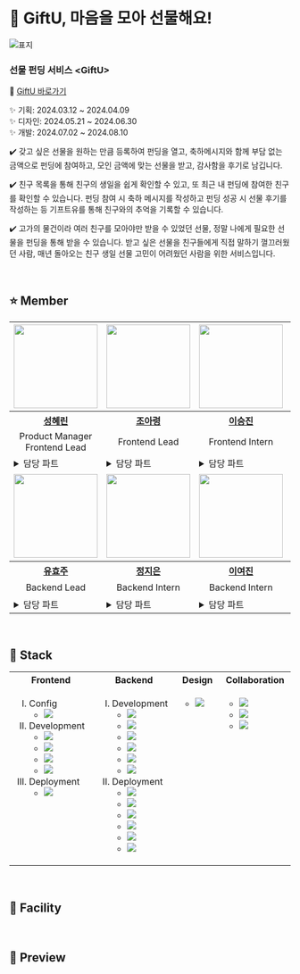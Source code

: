 # 🎁 GiftU, 마음을 모아 선물해요!

![표지](https://github.com/user-attachments/assets/f6b9dfa4-09e0-4bd7-bec3-a110f0455934)

### 선물 펀딩 서비스 &lt;GiftU&gt;

🔗 [GiftU 바로가기](https://gift-u.netlify.app) <br>

✨ 기획: 2024.03.12 ~ 2024.04.09 <br>
✨ 디자인: 2024.05.21 ~ 2024.06.30 <br>
✨ 개발: 2024.07.02 ~ 2024.08.10

✔️ 갖고 싶은 선물을 원하는 만큼 등록하여 펀딩을 열고, 축하메시지와 함께 부담 없는 금액으로 펀딩에 참여하고, 모인 금액에 맞는 선물을 받고, 감사함을 후기로 남깁니다.

✔️ 친구 목록을 통해 친구의 생일을 쉽게 확인할 수 있고, 또 최근 내 펀딩에 참여한 친구를 확인할 수 있습니다. 펀딩 참여 시 축하 메시지를 작성하고 펀딩 성공 시 선물 후기를 작성하는 등 기프트유를 통해 친구와의 추억을 기록할 수 있습니다.

✔️ 고가의 물건이라 여러 친구를 모아야만 받을 수 있었던 선물, 정말 나에게 필요한 선물을 펀딩을 통해 받을 수 있습니다. 받고 싶은 선물을 친구들에게 직접 말하기 껄끄러웠던 사람, 매년 돌아오는 친구 생일 선물 고민이 어려웠던 사람을 위한 서비스입니다.

<br>

## ⭐️ Member

<table>
  <tr height="160px">
    <td width="300px" align="center">
      <a href="https://github.com/hyerinxx">
        <img height="150px" width="150px" src="https://avatars.githubusercontent.com/hyerinxx" />
      </a>
    </td>
    <td width="300px" align="center">
      <a href="https://github.com/rwaeng">
        <img height="150px" width="150px" src="https://avatars.githubusercontent.com/rwaeng" />
      </a>
    </td>
    <td width="300px" align="center">
      <a href="https://github.com/sj0919">
        <img height="150px" width="150px" src="https://avatars.githubusercontent.com/sj0919" />
      </a>
    </td>
    <td width="300px" align="center">
      <a href="https://github.com/ch9968">
        <img height="150px" width="150px" src="https://avatars.githubusercontent.com/ch9968" />
      </a>
    </td>
  </tr>
  <tr height="30px">
    <th align="center">
      <a href="https://github.com/hyerinxx">
        성혜린
      </a>
    </th>
    <th align="center">
      <a href="https://github.com/rwaeng">
        조아령
      </a>
    </th>
    <th align="center">
      <a href="https://github.com/sj0919">
        이승진
      </a>
    </th>
    <th align="center">
      <a href="https://github.com/ch9968">
        이찬희
      </a>
    </th>
  </tr>
  <tr height="30px">
    <td align="center">
      Product Manager <br>
      Frontend Lead
    </td>
    <td align="center">
      Frontend Lead
    </td>
    <td align="center">
      Frontend Intern
    </td>
    <td align="center">
      Frontend Intern
    </td>
  </tr>
  <tr>
    <td valign="top">
      <details>
        <summary>담당 파트</summary>
        <ol type="I">
          <li>
            퍼블리싱
            <ol type="i">
              <li>
                공통 UI
                <ul>
                  <li>캐러셀</li>
                  <li>다이얼로그</li>
                  <li>바텀시트</li>
                  <li>슬라이드업 모달</li>
                  <li>토스트</li>
                  <li>스피너</li>
                </ul>
              </li>
              <li>
                페이지
                <ul>
                  <li>로그인 페이지</li>
                  <li>홈 페이지</li>
                  <li>친구 페이지</li>
                  <li>펀딩 개설 > 선물 정보입력 페이지</li>
                  <li>펀딩 개설 > 완료 페이지</li>
                </ul>
              </li>
            </ol>
          </li>
          <li>
            API 연결
            <ol type="i">
              <li>
                API 요청 Hook
                <ul>
                  <li>카카오 로그인/회원가입</li>
                  <li>엑세스 토큰 재발급</li>
                  <li>친구 요청</li>
                  <li>친구 요청 수락</li>
                  <li>친구 요청 거절</li>
                  <li>친구 조회</li>
                  <li>최근 내 펀딩에 참여한 친구 조회</li>
                  <li>친구 삭제</li>
                  <li>펀딩 상세 조회</li>
                </ul>
              </li>
              <li>
                페이지
                <ul>
                  <li>카카오 로그인/회원가입</li>
                  <li>액세스 토큰 재발급</li>
                  <li>친구 페이지</li>
                </ul>
              </li>
            </ol>
          </li>
          <li>
            기타
            <ul>
              <li>프로젝트 초기 세팅</li>
              <li>Axios 인스턴스 생성</li>
              <li>API 요청 Hook 컨벤션 정리</li>
              <li>라우팅 path 관리 및 접근 권한 인증/인가 HOC</li>
              <li>Context API 조건부 렌더링 및 데이터 관리</li>
              <li>배포</li>
              <li>README 작성</li>
              <li>매주 코드 리뷰</li>
              <li>매주 전체 코드 리팩토링</li>
            </ul>
          </li>
        </ol>
      </details>
    </td>
    <td valign="top">
      <details>
        <summary>담당 파트</summary>
        <ol type="I">
          <li>
            퍼블리싱
            <ol type="i">
              <li>
                공통 UI
                <ul>
                  <li>버튼</li>
                  <li>뒤로가기 헤더</li>
                </ul>
              </li>
              <li>
                페이지
                <ul>
                  <li>홈 페이지 캘린더 컴포넌트</li>
                  <li>펀딩 개설 > 선물 추가 페이지</li>
                  <li>펀딩 상세 페이지(개설자)</li>
                  <li>펀딩 상세 페이지(미참여자)</li>
                  <li>펀딩 상세 페이지(기참여자)</li>
                  <li>펀딩 참여 > 정보입력 페이지</li>
                  <li>펀딩 참여 > 완료 페이지</li>
                </ul>
              </li>
            </ol>
          </li>
          <li>
            API 연결
            <ol type="i">
              <li>
                API 요청 Hook
                <ul>
                  <li>포트원 결제</li>
                  <li>유저 조회</li>
                  <li>유저 정보 수정</li>
                  <li>회원 탈퇴</li>
                  <li>2주 날짜별 펀딩 개설 여부 조회</li>
                  <li>마감일별 펀딩 목록 조회</li>
                </ul>
              </li>
              <li>
                페이지
                <ul>
                  <li>포트원 결제</li>
                  <li>홈 페이지 캘린더 컴포넌트</li>
                  <li>펀딩 상세 페이지(개설자)</li>
                  <li>펀딩 상세 페이지(미참여자)</li>
                  <li>펀딩 상세 페이지(기참여자)</li>
                  <li>펀딩 참여 페이지</li>
                </ul>
              </li>
            </ol>
          </li>
          <li>
            기타
            <ul>
              <li>이슈 템플릿</li>
              <li>README 작성</li>
              <li>매주 코드 리뷰</li>
            </ul>
          </li>
        </ol>
      </details>
    </td>
    <td valign="top">
      <details>
        <summary>담당 파트</summary>
        <ol type="I">
          <li>
            퍼블리싱
            <ol type="i">
              <li>
                공통 UI
                <ul>
                  <li>태그 필터</li>
                </ul>
              </li>
              <li>
                페이지
                <ul>
                  <li>알림 페이지</li>
                  <li>검색 페이지</li>
                  <li>프로필 편집 페이지</li>
                  <li>선물후기 작성 페이지</li>
                  <li>축하메세지 작성 페이지</li>
                  <li>튜토리얼 페이지</li>
                </ul>
              </li>
            </ol>
          </li>
          <li>
            API 연결
            <ol type="i">
              <li>
                API 요청 Hook
                <ul>
                  <li>모든 알림 조회</li>
                  <li>친구 알림 조회</li>
                  <li>펀딩 알림 조회</li>
                  <li>검색</li>
                  <li>선물 후기 생성</li>
                  <li>선물 후기 조회</li>
                  <li>선물 후기 수정</li>
                  <li>선물 후기 삭제</li>
                  <li>축하메시지 수정 PATCH</li>
                </ul>
              </li>
              <li>
                페이지
                <ul>
                  <li>알림 페이지</li>
                  <li>검색 페이지</li>
                  <li>프로필 편집 페이지</li>
                  <li>선물후기 작성 페이지</li>
                  <li>축하메세지 작성 페이지</li>
                </ul>
              </li>
            </ol>
          </li>
        </ol>
      </details>
    </td>
    <td valign="top">
      <details>
        <summary>담당 파트</summary>
        <ol type="I">
          <li>
            퍼블리싱
            <ol type="i">
              <li>
                공통 UI
                <ul>
                  <li>네비게이션바</li>
                  <li>datepicker</li>
                  <li>비밀번호 입력</li>
                  <li>펀딩 요소</li>
                  <li>태그</li>
                </ul>
              </li>
              <li>
                페이지
                <ul>
                  <li>마이 페이지</li>
                  <li>내가 만든 펀딩 목록 페이지</li>
                  <li>내가 참여한 펀딩 목록 페이지</li>
                  <li>펀딩 개설 > 펀딩 정보입력 페이지</li>
                  <li>펀딩 개설 > 공개/비공개 설정 페이지</li>
                </ul>
              </li>
            </ol>
          </li>
          <li>
            API 연결
            <ol type="i">
              <li>
                API 요청 Hook
                <ul>
                  <li>펀딩 개설</li>
                  <li>비공개 펀딩 비밀번호 인증</li>
                  <li>펀딩 참여</li>
                  <li>펀딩 참여 취소</li>
                  <li>펀딩 목록 조회(내가 개설한)</li>
                  <li>펀딩 목록 조회(내가 참여한)</li>
                  <li>펀딩 목록 조회(친구가 개설한)</li>
                  <li>펀딩 삭제</li>
                </ul>
              </li>
              <li>
                페이지
                <ul>
                  <li>우편번호 찾기</li>
                  <li>펀딩 개설</li>
                  <li>마이 페이지(시작)</li>
                  <li>내가 만든 펀딩 목록 페이지</li>
                  <li>내가 참여한 펀딩 목록 페이지</li>
                </ul>
              </li>
            </ol>
          </li>
        </ol>
      </details>
    </td>
  </tr>
  <tr height="160px">
    <td width="300px" align="center">
      <a href="https://github.com/oohyj">
        <img height="150px" width="150px" src="https://avatars.githubusercontent.com/oohyj" />
      </a>
    </td>
    <td width="300px" align="center">
      <a href="https://github.com/stopsilver123">
        <img height="150px" width="150px" src="https://avatars.githubusercontent.com/stopsilver123" />
      </a>
    </td>
    <td width="300px" align="center">
      <a href="https://github.com/yeojinLee1020">
        <img height="150px" width="150px" src="https://avatars.githubusercontent.com/yeojinLee1020" />
      </a>
    </td>
    <td width="300px" align="center">
      <a href="https://github.com/lune1607">
        <img height="150px" width="150px" src="https://avatars.githubusercontent.com/lune1607" />
      </a>
    </td>
  </tr>
  <tr height="30px">
    <th align="center">
      <a href="https://github.com/oohyj">
        유효주
      </a>
    </th>
    <th align="center">
      <a href="https://github.com/stopsilver123">
        정지은
      </a>
    </th>
    <th align="center">
      <a href="https://github.com/yeojinLee1020">
        이여진
      </a>
    </th>
    <th align="center">
      <a href="https://github.com/lune1607">
        양희연
      </a>
    </th>
  </tr>
  <tr height="30px">
    <td align="center">
      Backend Lead
    </td>
    <td align="center">
      Backend Intern
    </td>
    <td align="center">
      Backend Intern
    </td>
    <td align="center">
      Designer
    </td>
  </tr>
  <tr>
    <td valign="top">
      <details>
        <summary>담당 파트</summary>
        <ol type="I">
          <li>
            기능
            <ul>
              <li>Portone 결제 연동</li>
              <li>펀딩 상세 API</li>
              <li>펀딩 비밀번호 인증 API</li>
              <li>펀딩 참여 API</li>
              <li>펀딩 축하메시지 API</li>
              <li>펀딩 선물후기 API</li>
              <li>펀딩 검색 API</li>
              <li>알림 API</li>
            </ul>
          </li>
        </ol>
      </details>
    </td>
    <td valign="top">
      <details>
        <summary>담당 파트</summary>
        <ol type="I">
          <li>
            기능
            <ul>
              <li>펀딩 개설 API</li>
              <li>펀딩 개설 취소 API</li>
              <li>펀딩 참여 취소 API</li>
              <li>친구 API</li>
            </ul>
          </li>
          <li>
            배포
            <ul>
              <li>CI/CD (Github Actions)</li>
              <li>도메인 설정</li>
              <li>웹서버 설정</li>
              <li>사진 업로드(AWS S3)</li>
            </ul>
          </li>
        </ol>
      </details>
    </td>
    <td valign="top">
      <details>
        <summary>담당 파트</summary>
        <ol type="I">
          <li>
            기능
            <ul>
              <li>카카오 OAuth2 로그인/회원가입 API</li>
              <li>회원 API</li>
              <li>캘린더 API</li>
              <li>펀딩 리스트 조회 API</li>
            </ul>
          </li>
        </ol>
      </details>
    </td>
    <td valign="top">
      <details>
        <summary>담당 파트</summary>
        <ul>
          <li>프로덕트 디자인</li>
        </ul>
      </details>
    </td>
  </tr>
</table>

<br>

## 🍬 Stack

<table>
  <tr>
    <th width="300px" align="center">Frontend</th>
    <th width="300px" align="center">Backend</th>
    <th width="300px" align="center">Design</th>
    <th width="300px" align="center">Collaboration</th>
  </tr>
  <tr>
    <td valign="top">
      <ol type="I">
        <li>
          Config
          <ul>
            <li><img src="https://img.shields.io/badge/npm-CB3837?style=for-the-badge&logo=npm&logoColor=white" /></li>
          </ul>
        </li>
        <li>
          Development
          <ul>
            <li><img src="https://img.shields.io/badge/react-61DAFB?style=for-the-badge&logo=react&logoColor=black" /></li>
            <li><img src="https://img.shields.io/badge/javascript-F7DF1E?style=for-the-badge&logo=javascript&logoColor=black" /></li>
            <li><img src="https://img.shields.io/badge/styled--components-DB7093?style=for-the-badge&logo=styled-components&logoColor=white" /></li>
            <li><img src="https://img.shields.io/badge/axios-5A29E4?style=for-the-badge&logo=axios&logoColor=white"></li>
          </ul>
        </li>
        <li>
          Deployment
          <ul>
            <li><img src="https://img.shields.io/badge/Netlify-00C7B7?style=for-the-badge&logo=netlify&logoColor=white"></li>
          </ul>
        </li>
      </ol>
    </td>
    <td valign="top">
      <ol type="I">
        <li>
          Development
          <ul>
            <li><img src="https://img.shields.io/badge/Java-e11f21?style=for-the-badge&logo=Java&logoColor=white"></li>
            <li><img src="https://img.shields.io/badge/spring_boot-6DB33F?style=for-the-badge&logo=springboot&logoColor=white"></li>
            <li><img src="https://img.shields.io/badge/JWT-000000?style=for-the-badge&logo=JWT&logoColor=white"></li>
            <li><img src="https://img.shields.io/badge/spring_security-6DB33F?style=for-the-badge&logo=springsecurity&logoColor=white"></li>
            <li><img src="https://img.shields.io/badge/mysql-4479A1?style=for-the-badge&logo=mysql&logoColor=white"></li>
            <li><img src="https://img.shields.io/badge/hibernate-59666C?style=for-the-badge&logo=hibernate&logoColor=white"></li>
          </ul>
        </li>
        <li>
          Deployment
          <ul>
            <li><img src="https://img.shields.io/badge/nginx-009639?style=for-the-badge&logo=nginx&logoColor=white"></li>
            <li><img src="https://img.shields.io/badge/github_actions-2088FF?style=for-the-badge&logo=githubactions&logoColor=white"></li>
            <li><img src="https://img.shields.io/badge/AWS_EC2-FF9900?style=for-the-badge&logo=amazonec2&logoColor=white"></li>
            <li><img src="https://img.shields.io/badge/AWS_RDS-527FFF?style=for-the-badge&logo=amazonrds&logoColor=white"></li>
            <li><img src="https://img.shields.io/badge/AWS_S3-569A31?style=for-the-badge&logo=amazons3&logoColor=white"></li>
            <li><img src="https://img.shields.io/badge/AWS_CodeDeploy-527FFF?style=for-the-badge&logo=amazoncodedeploy&logoColor=white"></li>
          </ul>
        </li>
      </ol>
    </td>
    <td valign="top">
      <ul type="circle">
        <li><img src="https://img.shields.io/badge/Figma-F24E1E?style=for-the-badge&logo=figma&logoColor=white" /></li>
      </ul>
    </td>
    <td valign="top">
      <ul type="circle">
        <li><img src="https://img.shields.io/badge/Notion-000000?style=for-the-badge&logo=notion&logoColor=white" /></li>
        <li><img src="https://img.shields.io/badge/Discord-7289DA?style=for-the-badge&logo=discord&logoColor=white" /></li>
        <li><img src="https://img.shields.io/badge/github-181717?style=for-the-badge&logo=github&logoColor=white" /></li>
      </ul>
    </td>
  </tr>
</table>

<br>

## 🎈 Facility

<br>

## 🎪 Preview
